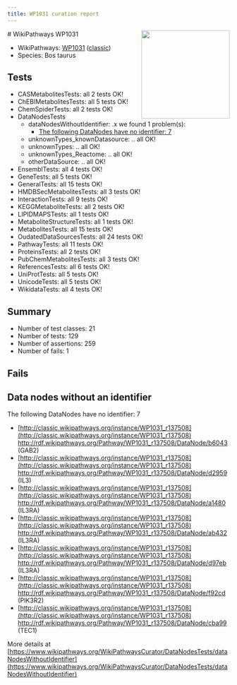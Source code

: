 ```yaml
---
title: WP1031 curation report
---
```


<img style="float: right; width: 200px" src="https://upload.wikimedia.org/wikipedia/commons/thumb/8/83/Wplogo_with_text_500.png/640px-Wplogo_with_text_500.png" />
# WikiPathways WP1031

* WikiPathways: [WP1031](https://wikipathways.org/pathways/WP1031) ([classic](https://classic.wikipathways.org/instance/WP1031))
* Species: Bos taurus
## Tests
* CASMetabolitesTests: all 2 tests OK!
* ChEBIMetabolitesTests: all 5 tests OK!
* ChemSpiderTests: all 2 tests OK!
* DataNodesTests
    * dataNodesWithoutIdentifier: .x we found 1 problem(s):
        * [The following DataNodes have no identifier: 7](#d2d32fa6)
    * unknownTypes_knownDatasource: .. all OK!
    * unknownTypes: .. all OK!
    * unknownTypes_Reactome: .. all OK!
    * otherDataSource: .. all OK!
* EnsemblTests: all 4 tests OK!
* GeneTests: all 5 tests OK!
* GeneralTests: all 15 tests OK!
* HMDBSecMetabolitesTests: all 3 tests OK!
* InteractionTests: all 9 tests OK!
* KEGGMetaboliteTests: all 2 tests OK!
* LIPIDMAPSTests: all 1 tests OK!
* MetaboliteStructureTests: all 1 tests OK!
* MetabolitesTests: all 15 tests OK!
* OudatedDataSourcesTests: all 24 tests OK!
* PathwayTests: all 11 tests OK!
* ProteinsTests: all 2 tests OK!
* PubChemMetabolitesTests: all 3 tests OK!
* ReferencesTests: all 6 tests OK!
* UniProtTests: all 5 tests OK!
* UnicodeTests: all 5 tests OK!
* WikidataTests: all 4 tests OK!


## Summary

* Number of test classes: 21
* Number of tests: 129
* Number of assertions: 259
* Number of fails: 1

## Fails

<a name="d2d32fa6" />

## Data nodes without an identifier

The following DataNodes have no identifier: 7

* [http://classic.wikipathways.org/instance/WP1031_r137508](http://classic.wikipathways.org/instance/WP1031_r137508) http://rdf.wikipathways.org/Pathway/WP1031_r137508/DataNode/b6043 (GAB2)
* [http://classic.wikipathways.org/instance/WP1031_r137508](http://classic.wikipathways.org/instance/WP1031_r137508) http://rdf.wikipathways.org/Pathway/WP1031_r137508/DataNode/d2959 (IL3)
* [http://classic.wikipathways.org/instance/WP1031_r137508](http://classic.wikipathways.org/instance/WP1031_r137508) http://rdf.wikipathways.org/Pathway/WP1031_r137508/DataNode/a1480 (IL3RA)
* [http://classic.wikipathways.org/instance/WP1031_r137508](http://classic.wikipathways.org/instance/WP1031_r137508) http://rdf.wikipathways.org/Pathway/WP1031_r137508/DataNode/ab432 (IL3RA)
* [http://classic.wikipathways.org/instance/WP1031_r137508](http://classic.wikipathways.org/instance/WP1031_r137508) http://rdf.wikipathways.org/Pathway/WP1031_r137508/DataNode/d97eb (IL3RA)
* [http://classic.wikipathways.org/instance/WP1031_r137508](http://classic.wikipathways.org/instance/WP1031_r137508) http://rdf.wikipathways.org/Pathway/WP1031_r137508/DataNode/f92cd (PIK3R2)
* [http://classic.wikipathways.org/instance/WP1031_r137508](http://classic.wikipathways.org/instance/WP1031_r137508) http://rdf.wikipathways.org/Pathway/WP1031_r137508/DataNode/cba99 (TEC1)


More details at [https://www.wikipathways.org/WikiPathwaysCurator/DataNodesTests/dataNodesWithoutIdentifier](https://www.wikipathways.org/WikiPathwaysCurator/DataNodesTests/dataNodesWithoutIdentifier)

